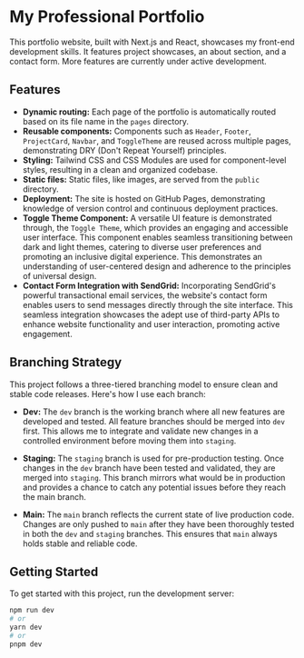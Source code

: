 # My Professional Portfolio

This portfolio website, built with Next.js and React, showcases my front-end development skills. It features project showcases, an about section, and a contact form. More features are currently under active development.

## Features

- **Dynamic routing:** Each page of the portfolio is automatically routed based on its file name in the `pages` directory.
- **Reusable components:** Components such as `Header`, `Footer`, `ProjectCard`, `Navbar`, and `ToggleTheme` are reused across multiple pages, demonstrating DRY (Don't Repeat Yourself) principles.
- **Styling:** Tailwind CSS and CSS Modules are used for component-level styles, resulting in a clean and organized codebase.
- **Static files:** Static files, like images, are served from the `public` directory.
- **Deployment:** The site is hosted on GitHub Pages, demonstrating knowledge of version control and continuous deployment practices.
- **Toggle Theme Component:** A versatile UI feature is demonstrated through, the `Toggle Theme`, which provides an engaging and accessible user interface. This component enables seamless transitioning between dark and light themes, catering to diverse user preferences and promoting an inclusive digital experience. This demonstrates an understanding of user-centered design and adherence to the principles of universal design.
- **Contact Form Integration with SendGrid:** Incorporating SendGrid's powerful transactional email services, the website's contact form enables users to send messages directly through the site interface. This seamless integration showcases the adept use of third-party APIs to enhance website functionality and user interaction, promoting active engagement.

## Branching Strategy

This project follows a three-tiered branching model to ensure clean and stable code releases. Here's how I use each branch:

- **Dev:** The `dev` branch is the working branch where all new features are developed and tested. All feature branches should be merged into `dev` first. This allows me to integrate and validate new changes in a controlled environment before moving them into `staging`.

- **Staging:** The `staging` branch is used for pre-production testing. Once changes in the `dev` branch have been tested and validated, they are merged into `staging`. This branch mirrors what would be in production and provides a chance to catch any potential issues before they reach the main branch.

- **Main:** The `main` branch reflects the current state of live production code. Changes are only pushed to `main` after they have been thoroughly tested in both the `dev` and `staging` branches. This ensures that `main` always holds stable and reliable code.

## Getting Started

To get started with this project, run the development server:

```bash
npm run dev
# or
yarn dev
# or
pnpm dev
```

